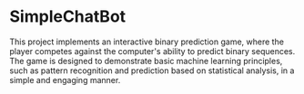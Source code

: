 # SimpleChatBot
This project implements an interactive binary prediction game, where the player competes against the computer's ability to predict binary sequences. The game is designed to demonstrate basic machine learning principles, such as pattern recognition and prediction based on statistical analysis, in a simple and engaging manner.
